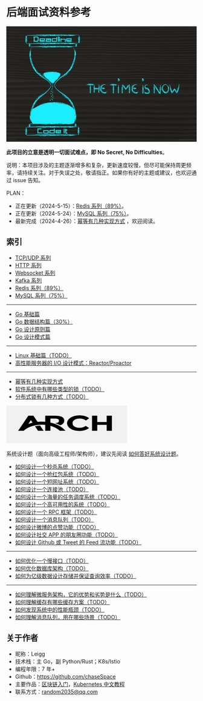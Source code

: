 # 后端面试资料参考

<div align="center">
<img src="img/codeitnow.jpg" width="600" height="305">
</div>

**此项目的立意是透明一切面试难点，即 No Secret, No Difficulties**。

说明：本项目涉及的主题逐渐增多和复杂，更新速度较慢，但尽可能保持周更频率，请持续关注。对于失误之处，敬请指正。如果你有好的主题或建议，也欢迎通过
issue 告知。

PLAN：

- 正在更新（2024-5-15）：[Redis 系列（89%）](db_redis.md)。
- 正在更新（2024-5-24）：[MySQL 系列（75%）](db_mysql.md)。
- 最新完成（2024-4-26）：[幂等有几种实现方式](impl_idempotent.md) ，欢迎阅读。

## 索引

- [TCP/UDP 系列](protocol_tcp%26udp.md)
- [HTTP 系列](protocol_http.md)
- [Websocket 系列](protocol_ws.md)
- [Kafka 系列](kafka.md)
- [Redis 系列（89%）](db_redis.md)
- [MySQL 系列（75%）](db_mysql.md)

---

- [Go 基础篇](golang.md)
- [Go 数据结构篇（30%）](golang_ds.md)
- [Go 设计原则篇](golang_dp_principle.md)
- [Go 设计模式篇](golang_designpattern.md)

---

- [Linux 基础篇（TODO）](linux_basic.md)
- [高性能服务器的 I/O 设计模式：Reactor/Proactor](io_dp.md)

---

- [幂等有几种实现方式](impl_idempotent.md)
- [软件系统中有哪些类型的锁（TODO）](impl_lock.md)
- [分布式锁有几种方式（TODO）](impl_dist_lock.md)

<div>
<img src="img/arch.jpg" width="320" height="100">
</div>

系统设计题（面向高级工程师/架构师），建议先阅读 [如何答好系统设计题][0]。

- [如何设计一个秒杀系统（TODO）](system_design/design_a_seckill_system.md)
- [如何设计一个抢红包系统（TODO）](system_design/design_a_red_envelope_system.md)
- [如何设计一个短网址系统（TODO）](system_design/design_a_shorturl_system.md)
- [如何设计一个连接池（TODO）](system_design/how_to_design_a_connection_pool.md)
- [如何设计一个海量的任务调度系统（TODO）](system_design/how_to_design_a_task_scheduling_system.md)
- [如何设计一个高可用性的系统（TODO）](system_design/design_ha_system.md)
- [如何设计一个 RPC 框架（TODO）](system_design/design_a_rpc_framework.md)
- [如何设计一个消息队列（TODO）](system_design/design_a_message_queue.md)
- [如何设计微博的点赞功能（TODO）](system_design/design_a_like_function.md)
- [如何设计社交 APP 的朋友圈功能（TODO）](system_design/design_a_friend_circle_function.md)
- [如何设计 Github 或 Tweet 的 Feed 流功能（TODO）](system_design/design_a_feed_function.md)

--- 

- [如何优化一个慢接口（TODO）](system_design/optimize_a_slow_api.md)
- [如何优化数据库架构（TODO）](system_design/optimize_database_architecture.md)
- [如何为亿级数据设计存储并保证查询效率（TODO）](system_design/how_to_storage_yiji_data.md)

---

- [如何理解微服务架构，它的优势和劣势是什么（TODO）](system_design/descripe_microservice.md)
- [如何理解缓存有哪些缓存方案（TODO）](system_design/understanding_cache.md)
- [如何发现系统中的性能瓶颈（TODO）](system_design/how_to_find_performance_bottleneck.md)
- [如何理解消息队列，用在哪些场景（TODO）](system_design/understanding_message_queue.md)

## 关于作者

- 昵称：Leigg
- 技术栈：主 Go，副 Python/Rust；K8s/Istio
- 编程年限：7 年+
- Github：https://github.com/chaseSpace
- 主要作品：[区块链入门][2]，[Kubernetes 中文教程][1]
- 联系方式：random2035@qq.com

[0]: https://www.zhihu.com/question/26312148/answer/1982172738

[1]: https://github.com/chaseSpace/k8s-tutorial-cn

[2]: https://github.com/chaseSpace/learn_blockchain